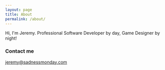 ```yaml
---
layout: page
title: About
permalink: /about/
---
```


Hi, I'm Jeremy. Professional Software Developer by day, Game Designer by night!

### Contact me

[jeremy@sadnessmonday.com](mailto:jeremy@sadnessmonday.com)